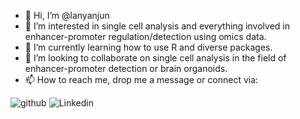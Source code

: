 - 👋 Hi, I’m @lanyanjun
- 👀 I’m interested in single cell analysis and everything involved in enhancer-promoter regulation/detection using omics data. 
- 🌱 I’m currently learning how to use R and diverse packages. 
- 💞️ I’m looking to collaborate on single cell analysis in the field of enhancer-promoter detection or brain organoids. 
- 📫 How to reach me, drop me a message or connect via:

![github](https://img.shields.io/badge/GitHub-000000?style=for-the-badge&logo=GitHub&logoColor=white)
![Linkedin](https://img.shields.io/badge/Linkedin-000000?style=for-the-badge&logo=Linkedin&logoColor=blue)





<!---
lanyanjun/lanyanjun is a ✨ special ✨ repository because its `README.md` (this file) appears on your GitHub profile.
You can click the Preview link to take a look at your changes.
--->
